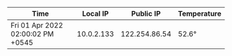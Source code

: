 | Time     | Local IP | Public IP | Temperature |
| ----------- | ----------- | ----------- | ----------- |
| Fri 01 Apr 2022 02:00:02 PM +0545      | 10.0.2.133     | 122.254.86.54  | 52.6° |

